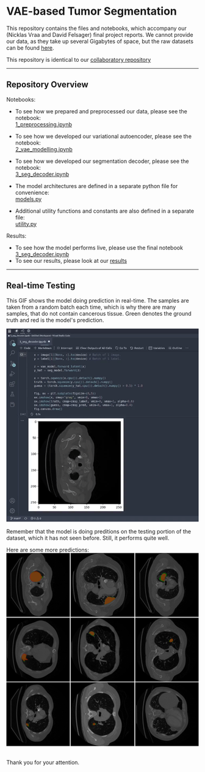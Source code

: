 # VAE-based Tumor Segmentation
This repository contains the files and notebooks, which accompany our (Nicklas Vraa and David Felsager) final project reports. We cannot provide our data, as they take up several Gigabytes of space, but the raw datasets can be found [here](http://medicaldecathlon.com/).

This repository is identical to our [collaboratory repository](https://github.com/felsager/vae_lung_tumor_segmentation)

---
## Repository Overview
Notebooks:
- To see how we prepared and preprocessed our data, please see the notebook: \
  [1_preprocessing.ipynb](https://github.com/NicklasVraa/vae_based_segmentation/blob/main/notebooks/1_preprocessing.ipynb)

- To see how we developed our variational autoencoder, please see the notebook: \
  [2_vae_modelling.ipynb](https://github.com/NicklasVraa/vae_based_segmentation/blob/main/notebooks/2_vae_modelling.ipynb)

- To see how we developed our segmentation decoder, please see the notebook: \
  [3_seg_decoder.ipynb](https://github.com/NicklasVraa/vae_based_segmentation/blob/main/notebooks/3_seg_decoder.ipynb)

- The model architectures are defined in a separate python file for convenience: \
  [models.py](https://github.com/NicklasVraa/vae_based_segmentation/blob/main/notebooks/models.py)

- Additional utility functions and constants are also defined in a separate file: \
  [utility.py](https://github.com/NicklasVraa/vae_based_segmentation/blob/main/notebooks/utility.py)

Results:
- To see how the model performs live, please use the final notebook [3_seg_decoder.ipynb](https://github.com/NicklasVraa/vae_based_segmentation/blob/main/notebooks/3_seg_decoder.ipynb)
- To see our results, please look at our [results](https://github.com/NicklasVraa/vae_based_segmentation/tree/main/results)

---
## Real-time Testing
This GIF shows the model doing prediction in real-time. The samples are taken from a random batch each time, which is why there are many samples, that do not contain cancerous tissue. Green denotes the ground truth and red is the model's prediction.

![Find in results directory, if not loaded](results/model_test_1.gif)

Remember that the model is doing preditions on the testing portion of the dataset, which it has not seen before. Still, it performs quite well.

Here are some more predictions:
![Find in figures directory, if not loaded](figures/results.png)

\
Thank you for your attention.
